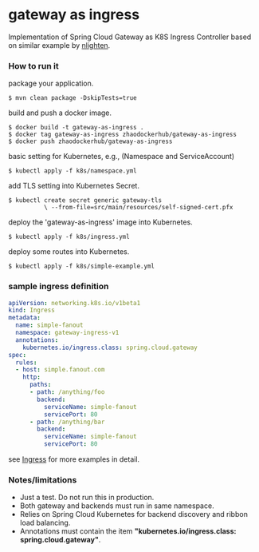 # gateway as ingress
Implementation of Spring Cloud Gateway as K8S Ingress Controller based on similar example by [nlighten](https://github.com/nlighten/spring-cloud-gateway-ingress).

### How to run it

package your application.

```
$ mvn clean package -DskipTests=true
```

build and push a docker image.

```
$ docker build -t gateway-as-ingress .
$ docker tag gateway-as-ingress zhaodockerhub/gateway-as-ingress
$ docker push zhaodockerhub/gateway-as-ingress
```

basic setting for Kubernetes, e.g., (Namespace and ServiceAccount)
```
$ kubectl apply -f k8s/namespace.yml
```

add TLS setting into Kubernetes Secret.
```
$ kubectl create secret generic gateway-tls 
          \ --from-file=src/main/resources/self-signed-cert.pfx
```

deploy the 'gateway-as-ingress' image into Kubernetes.

```
$ kubectl apply -f k8s/ingress.yml
```

deploy some routes into Kubernetes.

```
$ kubectl apply -f k8s/simple-example.yml
```

### sample ingress definition

```yaml
apiVersion: networking.k8s.io/v1beta1
kind: Ingress
metadata:
  name: simple-fanout
  namespace: gateway-ingress-v1
  annotations:
    kubernetes.io/ingress.class: spring.cloud.gateway
spec:
  rules:
  - host: simple.fanout.com
    http:
      paths:
      - path: /anything/foo
        backend:
          serviceName: simple-fanout
          servicePort: 80
      - path: /anything/bar
        backend:
          serviceName: simple-fanout
          servicePort: 80
```

see [Ingress](https://kubernetes.io/docs/concepts/services-networking/ingress/) for more examples in detail.

### Notes/limitations
* Just a test. Do not run this in production.
* Both gateway and backends must run in same namespace.
* Relies on Spring Cloud Kubernetes for backend discovery and ribbon load balancing.
* Annotations must contain the item **"kubernetes.io/ingress.class: spring.cloud.gateway"**.

